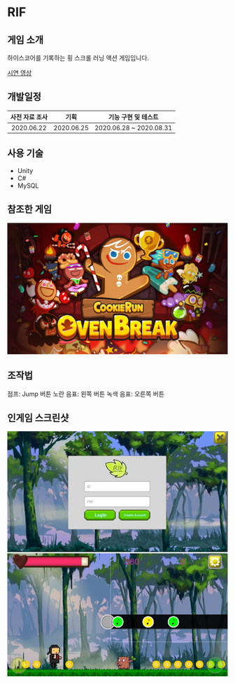RIF
=========
게임 소개
------
하이스코어를 기록하는 횡 스크롤 러닝 액션 게임입니다.   


[시연 영상](https://youtu.be/rMAKqZujxTw)

개발일정
-----------
|사전 자료 조사|기획|기능 구현 및 테스트|
|:----:|:----:|:----:|
|2020.06.22|2020.06.25|2020.06.28 ~ 2020.08.31|

사용 기술
------
* Unity
* C#
* MySQL

참조한 게임
------
<img src="./img/cookie.png" width="600" height="300">

조작법
-----------
점프: Jump 버튼
노란 음표: 왼쪽 버튼
녹색 음표: 오른쪽 버튼

인게임 스크린샷
-----------
![img2](./img/a2.png)
![img1](./img/a1.png)


